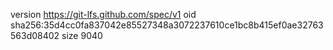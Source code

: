 version https://git-lfs.github.com/spec/v1
oid sha256:35d4cc0fa837042e85527348a3072237610ce1bc8b415ef0ae32763563d08402
size 9040
